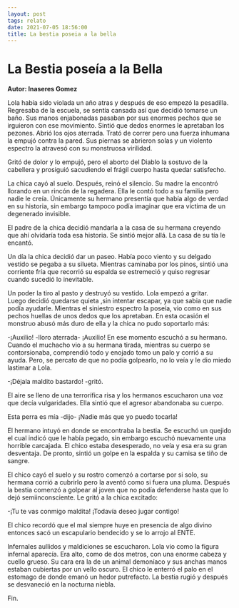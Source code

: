 ```yaml
---
layout: post
tags: relato
date: 2021-07-05 18:56:00
title: La bestia poseia a la bella
---
```


# La Bestia poseía a la Bella

**Autor: Inaseres Gomez**


Lola había sido violada un año atras y después de eso empezó la pesadilla. Regresaba de la escuela, se sentía cansada así que decidió tomarse un baño. Sus manos enjabonadas pasaban por sus enormes pechos que se irguieron con ese movimiento. Sintió que dedos enormes le apretaban los pezones. Abrió los ojos aterrada. Trató de correr pero una fuerza inhumana la empujó contra la pared. Sus piernas se abrieron solas y un violento espectro la atravesó con su monstruosa virilidad.

Gritó de dolor y lo empujó, pero el aborto del Diablo la sostuvo de la cabellera y prosiguió sacudiendo el frágil cuerpo hasta quedar satisfecho.

La chica cayó al suelo. Después, reinó el silencio. Su madre la encontró llorando en un rincón de la regadera. Ella le contó todo a su familia pero nadie le creía. Únicamente su hermano presentía que había algo de verdad en su historia, sin embargo tampoco podía imaginar que era víctima de un degenerado invisible.

El padre de la chica decidió mandarla a la casa de su hermana creyendo que ahí olvidaría toda esa historia. Se sintió mejor allá. La casa de su tía le encantó.

Un día la chica decidió dar un paseo. Había poco viento y su delgado vestido se pegaba a su silueta. Mientras caminaba por los pinos, sintió una corriente fría que recorrió su espalda se estremeció y quiso regresar cuando sucedió lo inevitable.

Un poder la tiro al pasto y destruyó su vestido. Lola empezó a gritar.  
Luego decidió quedarse quieta ,sin intentar escapar, ya que sabia que nadie podía ayudarle. Mientras el siniestro espectro la poseía, vio como en sus pechos huellas de unos dedos que los apretaban. En esta ocasión el monstruo abusó más duro de ella y la chica no pudo soportarlo más:

-¡Auxilio! -lloro aterrada- ¡Auxilio! En ese momento escuchó a su hermano. Cuando el muchacho vio a su hermana tirada, mientras su cuerpo se contorsionaba, comprendió todo y enojado tomo un palo y corrió a su ayuda. Pero, se percato de que no
podía golpearlo, no lo veía y le dio miedo lastimar a Lola.

-¡Déjala maldito bastardo! -gritó.

El aire se lleno de una terrorífica risa y los hermanos escucharon una voz que decía vulgaridades. Ella sintió que el agresor abandonaba su cuerpo.

Esta perra es mía -dijo- ¡Nadie más que yo puedo tocarla!

El hermano intuyó en donde se encontraba la bestia. Se escuchó un quejido el cual indicó que le había pegado, sin embargo escuchó nuevamente una horrible carcajada. El chico estaba desesperado, no veía y esa era su gran desventaja. De pronto, sintió un golpe en la espalda y su camisa se tiño de sangre.

El chico cayó el suelo y su rostro comenzó a cortarse por si solo, su hermana corrió a cubrirlo pero la aventó como si fuera una pluma. Después la bestia comenzó a golpear al joven que no podía defenderse hasta que lo dejó semiinconsciente. Le
gritó a la chica excitado:

-¡Tu te vas conmigo maldita! ¡Todavía deseo jugar contigo!

El chico recordó que el mal siempre huye en presencia de algo divino entonces sacó un escapulario bendecido y se lo arrojo al ENTE.

Infernales aullidos y maldiciones se escucharon. Lola vio como la figura infernal aparecía. Era alto, como de dos metros, con una enorme cabeza y cuello grueso. Su cara era la de un animal demoníaco y sus anchas manos estaban cubiertas por un vello oscuro. El chico le enterró el palo en el estomago de donde emanó un hedor putrefacto. La bestia rugió y después se desvaneció en la nocturna niebla.

Fin.
